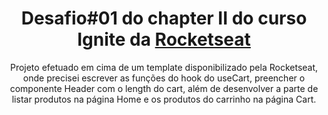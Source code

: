 <h1 align="center">Desafio#01 do chapter II do curso Ignite da <a href="https://github.com/rocketseat">Rocketseat</a></h1>

<p align="center">Projeto efetuado em cima de um template disponibilizado pela Rocketseat, onde precisei escrever as fun&ccedil;&otilde;es do hook do useCart, preencher o componente Header com o length do cart, al&eacute;m de desenvolver a parte de listar produtos na p&aacute;gina Home e os produtos do carrinho na p&aacute;gina Cart. </p>